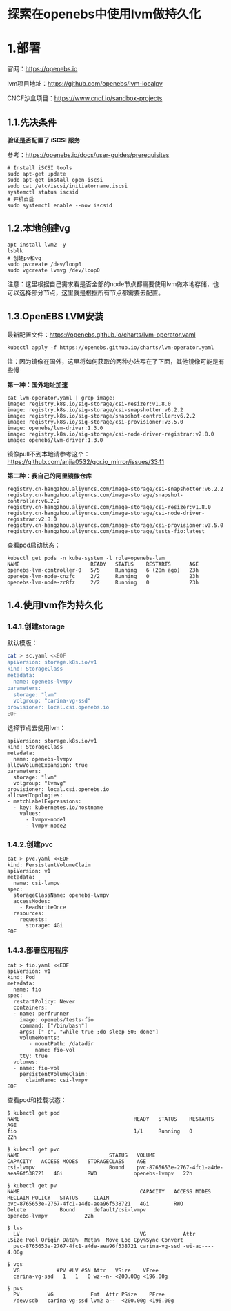 # 		 探索在openebs中使用lvm做持久化

# 1.部署

官网：https://openebs.io

lvm项目地址：https://github.com/openebs/lvm-localpv

CNCF沙盒项目：https://www.cncf.io/sandbox-projects

## 1.1.先决条件

**验证是否配置了 iSCSI 服务**

参考：https://openebs.io/docs/user-guides/prerequisites

```shell
# Install iSCSI tools
sudo apt-get update
sudo apt-get install open-iscsi
sudo cat /etc/iscsi/initiatorname.iscsi
systemctl status iscsid
# 开机自启
sudo systemctl enable --now iscsid
```

## 1.2.本地创建vg

```shell
apt install lvm2 -y
lsblk
# 创建pv和vg
sudo pvcreate /dev/loop0
sudo vgcreate lvmvg /dev/loop0 
```

注意：这里根据自己需求看是否全部的node节点都需要使用lvm做本地存储，也可以选择部分节点，这里就是根据所有节点都需要去配置。

## 1.3.OpenEBS LVM安装

最新配置文件：https://openebs.github.io/charts/lvm-operator.yaml

```shell
kubectl apply -f https://openebs.github.io/charts/lvm-operator.yaml
```

注：因为镜像在国外，这里将如何获取的两种办法写在了下面，其他镜像可能是有些慢

**第一种：国外地址加速**

```shell
cat lvm-operator.yaml | grep image:
image: registry.k8s.io/sig-storage/csi-resizer:v1.8.0
image: registry.k8s.io/sig-storage/csi-snapshotter:v6.2.2
image: registry.k8s.io/sig-storage/snapshot-controller:v6.2.2
image: registry.k8s.io/sig-storage/csi-provisioner:v3.5.0
image: openebs/lvm-driver:1.3.0
image: registry.k8s.io/sig-storage/csi-node-driver-registrar:v2.8.0
image: openebs/lvm-driver:1.3.0
```

镜像pull不到本地请参考这个：https://github.com/anjia0532/gcr.io_mirror/issues/3341

**第二种：我自己的阿里镜像仓库**

```shell
registry.cn-hangzhou.aliyuncs.com/image-storage/csi-snapshotter:v6.2.2
registry.cn-hangzhou.aliyuncs.com/image-storage/snapshot-controller:v6.2.2
registry.cn-hangzhou.aliyuncs.com/image-storage/csi-resizer:v1.8.0
registry.cn-hangzhou.aliyuncs.com/image-storage/csi-node-driver-registrar:v2.8.0
registry.cn-hangzhou.aliyuncs.com/image-storage/csi-provisioner:v3.5.0
registry.cn-hangzhou.aliyuncs.com/image-storage/tests-fio:latest
```

查看pod启动状态：

```shell
kubectl get pods -n kube-system -l role=openebs-lvm
NAME                       READY   STATUS    RESTARTS      AGE
openebs-lvm-controller-0   5/5     Running   6 (28m ago)   23h
openebs-lvm-node-cnzfc     2/2     Running   0             23h
openebs-lvm-node-zr8fz     2/2     Running   0             23h
```

## 1.4.使用lvm作为持久化

### 1.4.1.创建storage

默认模版：

```sh
cat > sc.yaml <<EOF
apiVersion: storage.k8s.io/v1
kind: StorageClass
metadata:
  name: openebs-lvmpv
parameters:
  storage: "lvm"
  volgroup: "carina-vg-ssd"
provisioner: local.csi.openebs.io
EOF
```

选择节点去使用lvm：

```shell
apiVersion: storage.k8s.io/v1
kind: StorageClass
metadata:
  name: openebs-lvmpv
allowVolumeExpansion: true
parameters:
  storage: "lvm"
  volgroup: "lvmvg"
provisioner: local.csi.openebs.io
allowedTopologies:
- matchLabelExpressions:
  - key: kubernetes.io/hostname
    values:
      - lvmpv-node1
      - lvmpv-node2
```

### 1.4.2.创建pvc

```shell
cat > pvc.yaml <<EOF
kind: PersistentVolumeClaim
apiVersion: v1
metadata:
  name: csi-lvmpv
spec:
  storageClassName: openebs-lvmpv
  accessModes:
    - ReadWriteOnce
  resources:
    requests:
      storage: 4Gi
EOF
```

### 1.4.3.部署应用程序

```shell
cat > fio.yaml <<EOF
apiVersion: v1
kind: Pod
metadata:
  name: fio
spec:
  restartPolicy: Never
  containers:
  - name: perfrunner
    image: openebs/tests-fio
    command: ["/bin/bash"]
    args: ["-c", "while true ;do sleep 50; done"]
    volumeMounts:
       - mountPath: /datadir
         name: fio-vol
    tty: true
  volumes:
  - name: fio-vol
    persistentVolumeClaim:
      claimName: csi-lvmpv
EOF
```

查看pod和挂载状态：

```shell
$ kubectl get pod
NAME                                     READY   STATUS    RESTARTS        AGE
fio                                      1/1     Running   0               22h

$ kubectl get pvc
NAME                             STATUS   VOLUME                                     CAPACITY   ACCESS MODES   STORAGECLASS    AGE
csi-lvmpv                        Bound    pvc-8765653e-2767-4fc1-a4de-aea96f538721   4Gi        RWO            openebs-lvmpv   22h

$ kubectl get pv
NAME                                       CAPACITY   ACCESS MODES   RECLAIM POLICY   STATUS     CLAIM
pvc-8765653e-2767-4fc1-a4de-aea96f538721   4Gi        RWO            Delete           Bound      default/csi-lvmpv                        openebs-lvmpv            22h

$ lvs
  LV                                       VG            Attr       LSize Pool Origin Data%  Meta%  Move Log Cpy%Sync Convert
  pvc-8765653e-2767-4fc1-a4de-aea96f538721 carina-vg-ssd -wi-ao---- 4.00g

$ vgs
  VG            #PV #LV #SN Attr   VSize    VFree
  carina-vg-ssd   1   1   0 wz--n- <200.00g <196.00g

$ pvs
  PV         VG            Fmt  Attr PSize    PFree
  /dev/sdb   carina-vg-ssd lvm2 a--  <200.00g <196.00g
```

